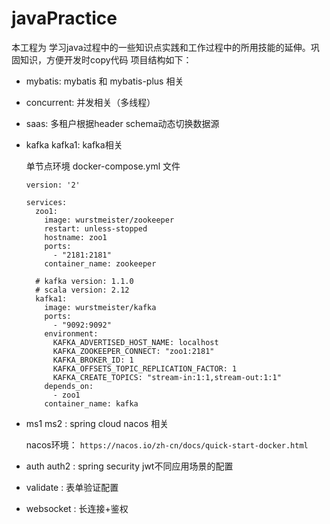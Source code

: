# javaPractice

本工程为 学习java过程中的一些知识点实践和工作过程中的所用技能的延伸。巩固知识，方便开发时copy代码
项目结构如下：

- mybatis: mybatis 和 mybatis-plus 相关
- concurrent: 并发相关（多线程）
- saas: 多租户根据header schema动态切换数据源
- kafka kafka1: kafka相关

    单节点环境 docker-compose.yml 文件
    
      version: '2'
      
      services:
        zoo1:
          image: wurstmeister/zookeeper
          restart: unless-stopped
          hostname: zoo1
          ports:
            - "2181:2181"
          container_name: zookeeper
      
        # kafka version: 1.1.0
        # scala version: 2.12
        kafka1:
          image: wurstmeister/kafka
          ports:
            - "9092:9092"
          environment:
            KAFKA_ADVERTISED_HOST_NAME: localhost
            KAFKA_ZOOKEEPER_CONNECT: "zoo1:2181"
            KAFKA_BROKER_ID: 1
            KAFKA_OFFSETS_TOPIC_REPLICATION_FACTOR: 1
            KAFKA_CREATE_TOPICS: "stream-in:1:1,stream-out:1:1"
          depends_on:
            - zoo1
          container_name: kafka
          
- ms1 ms2 : spring cloud nacos 相关
   
    nacos环境：
    ``https://nacos.io/zh-cn/docs/quick-start-docker.html``        

- auth auth2 : spring security jwt不同应用场景的配置
- validate  : 表单验证配置
- websocket : 长连接+鉴权
